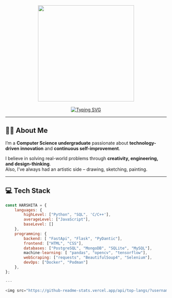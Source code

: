 <div align="center">
    <img width=300 src=""/>    
    <br/>
    <br/>
    <a href="https://git.io/typing-svg"><img src="https://readme-typing-svg.demolab.com?font=Itim&size=40&duration=2000&pause=3000&color=E0DFF1&center=true&repeat=false&width=600&height=60&lines=Hello%2C+!+I'm+HARSHITA!" alt="Typing SVG" /></a>
</div>

---

## 👩‍🎓 About Me
I’m a **Computer Science undergraduate** passionate about **technology-driven innovation** and **continuous self-improvement**.  

I believe in solving real-world problems through **creativity, engineering, and design-thinking**.  
Also, I’ve always had an artistic side – drawing, sketching, painting.  

---

## 💻 Tech Stack
```javascript
const HARSHITA = {
    languages: {
        highLevel: ["Python", "SQL", 'C/C++'],
        averageLevel: ["JavaScript"],
        baseLevel: []
    },
    programming: {
        backend: [ "FastApi", "Flask", "PyDantic"],
        frontend: ["HTML", "CSS"],
        databases: ["PostgreSQL", "MongoDB", "SQLite", "MySQL"],
        machine-learning: [ "pandas", "opencv", "tensorflow"],
        webScraping: ["requests", "BeautifulSoup4", "Selenium"],
        devOps: ["Docker", "Podman"]
    },
};

---

<img src="https://github-readme-stats.vercel.app/api/top-langs/?username=hkhattar22&layout=compact&theme=transparent"/>

